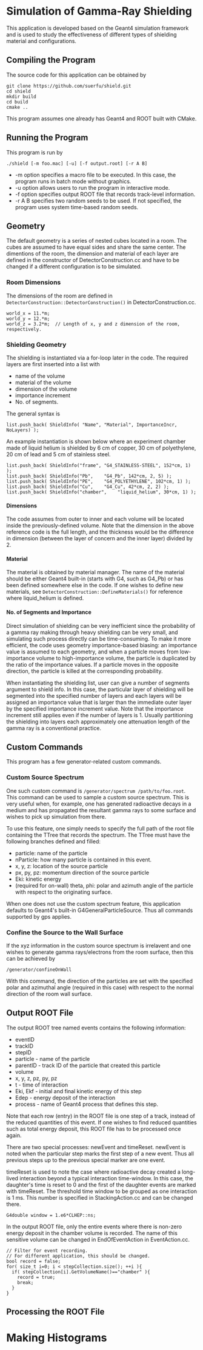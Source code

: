 # Simulation of Gamma-Ray Shielding

This application is developed based on the Geant4 simulation framework and is used to study the effectiveness of different types of shielding material and configurations.

## Compiling the Program

The source code for this application can be obtained by
```
git clone https://github.com/suerfu/shield.git
cd shield
mkdir build
cd build
cmake ..
```
This program assumes one already has Geant4 and ROOT built with CMake.

## Running the Program

This program is run by
```
./shield [-m foo.mac] [-u] [-f output.root] [-r A B]
```
+ -m option specifies a macro file to be executed. In this case, the program runs in batch mode without graphics.
+ -u option allows users to run the program in interactive mode.
+ -f option specifies output ROOT file that records track-level information.
+ -r A B specifies two random seeds to be used. If not specified, the program uses system time-based random seeds.

## Geometry

The default geometry is a series of nested cubes located in a room. The cubes are assumed to have equal sides and share the same center. The dimentions of the room, the dimension and material of each layer are defined in the constructor of DetectorConstruction.cc and have to be changed if a different configuration is to be simulated.

### Room Dimensions

The dimensions of the room are defined in ```DetectorConstruction::DetectorConstruction()``` in DetectorConstruction.cc.
```
world_x = 11.*m;                                                                                                          
world_y = 12.*m;                                                                                                          
world_z = 3.2*m;  // Length of x, y and z dimension of the room, respectively.
```

### Shielding Geometry

The shielding is instantiated via a for-loop later in the code. The required layers are first inserted into a list with
+ name of the volume
+ material of the volume
+ dimension of the volume
+ importance increment
+ No. of segments.

The general syntax is
```
list.push_back( ShieldInfo( "Name", "Material", ImportanceIncr, NoLayers) );
```

An example instantiation is shown below where an experiment chamber made of liquid helium is shielded by 6 cm of copper, 30 cm of polyethylene, 20 cm of lead and 5 cm of stainless steel.
```
list.push_back( ShieldInfo("frame", "G4_STAINLESS-STEEL", 152*cm, 1) );                                                   
list.push_back( ShieldInfo("Pb",    "G4_Pb", 142*cm, 2, 5) );                                                             
list.push_back( ShieldInfo("PE",    "G4_POLYETHYLENE", 102*cm, 1) );                                                      
list.push_back( ShieldInfo("Cu",    "G4_Cu", 42*cm, 2, 2) );                                                              
list.push_back( ShieldInfo("chamber",    "liquid_helium", 30*cm, 1) );
```

#### Dimensions

The code assumes from outer to inner and each volume will be located inside the previously-defined volume. Note that the dimension in the above reference code is the full length, and the thickness would be the difference in dimension (between the layer of concern and the inner layer) divided by 2.

#### Material

The material is obtained by material manager. The name of the material should be either Geant4 built-in (starts with G4, such as G4_Pb) or has been defined somewhere else in the code. If one wishes to define new materials, see ```DetectorConstruction::DefineMaterials()``` for reference where liquid_helium is defined.

#### No. of Segments and Importance

Direct simulation of shielding can be very inefficient since the probability of a gamma ray making through heavy shielding can be very small, and simulating such process directly can be time-consuming. To make it more efficient, the code uses geometry importance-based biasing: an importance value is assumed to each geometry, and when a particle moves from low-importance volume to high-importance volume, the particle is duplicated by the ratio of the importance values. If a particle moves in the opposite direction, the particle is killed at the corresponding probability.

When instantiating the shielding list, user can give a number of segments argument to shield info. In this case, the particular layer of shielding will be segmented into the specified number of layers and each layers will be assigned an importance value that is larger than the immediate outer layer by the specified importance increment value. Note that the importance increment still applies even if the number of layers is 1. Usually partitioning the shielding into layers each approximately one attenuation length of the gamma ray is a conventional practice.

## Custom Commands

This program has a few generator-related custom commands. 

### Custom Source Spectrum

One such custom command is ```/generator/spectrum /path/to/foo.root```. This command can be used to sample a custom source spectrum. This is very useful when, for example, one has generated radioactive decays in a medium and has propagated the resultant gamma rays to some surface and wishes to pick up simulation from there. 

To use this feature, one simply needs to specify the full path of the root file containing the TTree that records the spectrum. The TTree must have the following branches defined and filled:
+ particle: name of the particle
+ nParticle: how many particle is contained in this event.
+ x, y, z: location of the source particle
+ px, py, pz: momentum direction of the source particle
+ Eki: kinetic energy
+ (required for on-wall) theta, phi: polar and azimuth angle of the particle with respect to the originating surface.

When one does not use the custom spectrum feature, this application defaults to Geant4's built-in G4GeneralParticleSource. Thus all commands supported by gps applies.

### Confine the Source to the Wall Surface

If the xyz information in the custom source spectrum is irrelavent and one wishes to generate gamma rays/electrons from the room surface, then this can be achieved by
```
/generator/confineOnWall
```
With this command, the direction of the particles are set with the specified polar and azimuthal angle (required in this case) with respect to the normal direction of the room wall surface.

## Output ROOT File

The output ROOT tree named events contains the following information:
+ eventID
+ trackID
+ stepID
+ particle - name of the particle
+ parentID - track ID of the particle that created this particle
+ volume
+ x, y, z, pz, py, pz
+ t - time of interaction
+ Eki, Ekf - initial and final kinetic energy of this step
+ Edep - energy deposit of the interaction
+ process - name of Geant4 process that defines this step.

Note that each row (entry) in the ROOT file is one step of a track, instead of the reduced quantities of this event. If one wishes to find reduced quantities such as total energy deposit, this ROOT file has to be processed once again.

There are two special processes: newEvent and timeReset. newEvent is noted when the particular step marks the first step of a new event. Thus all previous steps up to the previous special marker are one event.

timeReset is used to note the case where radioactive decay created a long-lived interaction beyond a typical interaction time-window. In this case, the daughter's time is reset to 0 and the first of the daughter events are marked with timeReset. The threshold time window to be grouped as one interaction is 1 ms. This number is specified in StackingAction.cc and can be changed there.
```
G4double window = 1.e6*CLHEP::ns;
```

In the output ROOT file, only the entire events where there is non-zero energy deposit in the chamber volume is recorded. The name of this sensitive volume can be changed in EndOfEventAction in EventAction.cc.
```
// Filter for event recording.                                                                                        
// For different application, this should be changed.                                                                 
bool record = false;                                                                                                  
for( size_t i=0; i < stepCollection.size(); ++i ){                                                                    
  if( stepCollection[i].GetVolumeName()=="chamber" ){                                                               
    record = true;                                                                                                
    break;                                                                                                        
  }
}
```

## Processing the ROOT File



# Making Histograms
